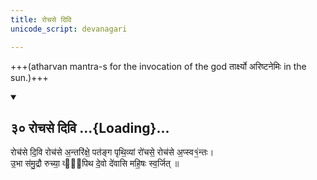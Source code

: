 ```yaml
---
title: रोचसे दिवि
unicode_script: devanagari

---
```

+++(atharvan mantra-s for the invocation of the god तार्क्ष्यो अरिष्टनेमिः in the sun.)+++

<div class="js_include" includetitle="true" newlevelforh1="2" unfilled url="/vedAH/atharva/shaunakam/rUDha-saMhitA/vishvAsa-prastutiH/13/002_adhyAtmam/30_rochase_divi.md">
<details open><summary><h2>३० रोचसे दिवि ...{Loading}...</h2></summary>

रोच॑से दि॒वि रोच॑से अ॒न्तरि॑क्षे॒ पत॑ङ्ग पृथि॒व्यां रो॑चसे॒ रोच॑से अ॒प्स्व१॒॑न्तः।  
उ॒भा स॑मु॒द्रौ रुच्या॒ व्या᳡पिथ दे॒वो दे॑वासि महि॒षः स्व॒र्जित् ॥
</details>
</div>
<div class="js_include" includetitle="true" newlevelforh1="2" unfilled url="/vedAH/atharva/shaunakam/rUDha-saMhitA/vishvAsa-prastutiH/13/002_adhyAtmam/31_arvA~N_parastAt.md"></div>
<div class="js_include" includetitle="true" newlevelforh1="2" unfilled url="/vedAH/atharva/shaunakam/rUDha-saMhitA/vishvAsa-prastutiH/13/002_adhyAtmam/32_chitrashchikitvAn_mahiShaH.md"></div> 